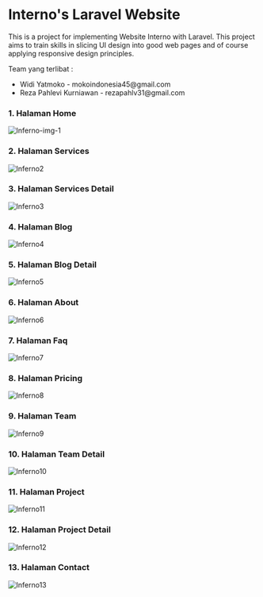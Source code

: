 <h1>Interno's Laravel Website</h1>
<p>This is a project for implementing Website Interno with Laravel. This project aims to train skills in slicing UI design into good web pages and of course applying responsive design principles.</p>
<p>Team yang terlibat :</p>
<ul>
    <li>Widi Yatmoko - mokoindonesia45@gmail.com</li>
    <li>Reza Pahlevi Kurniawan - rezapahlv31@gmail.com</li>
</ul>
<h3>1. Halaman Home</h3>

![Inferno-img-1](https://github.com/wikomoko/interno_web/assets/111274882/24c06c77-09a4-4b0b-accb-3c5f11a4dbfd)

<h3>2. Halaman Services</h3>

![Inferno2](https://github.com/wikomoko/interno_web/assets/111274882/5abc4a4d-203f-4e7d-8834-59e64fa24d56)

<h3>3. Halaman Services Detail</h3>

![Inferno3](https://github.com/wikomoko/interno_web/assets/111274882/2a01ed55-f3fa-404d-b25c-b10c973a84a3)

<h3>4. Halaman Blog</h3>

![Inferno4](https://github.com/wikomoko/interno_web/assets/111274882/b1ecfde4-9faf-47e3-b8be-1fbf363d3d01)

<h3>5. Halaman Blog Detail</h3>

![Inferno5](https://github.com/wikomoko/interno_web/assets/111274882/3b67195a-d318-4d98-8325-96de62cd63f1)

<h3>6. Halaman About</h3>

![Inferno6](https://github.com/wikomoko/interno_web/assets/111274882/603ae539-7819-4355-ba2c-85fdf8f85544)

<h3>7. Halaman Faq</h3>

![Inferno7](https://github.com/wikomoko/interno_web/assets/111274882/7b5f400a-6614-4bca-9eb5-44523d731333)

<h3>8. Halaman Pricing</h3>

![Inferno8](https://github.com/wikomoko/interno_web/assets/111274882/81e5d740-2b89-49b5-8ffb-af3c7d9b96d7)

<h3>9. Halaman Team</h3>

![Inferno9](https://github.com/wikomoko/interno_web/assets/111274882/47ba8030-f6a4-4914-b3de-6009c5bba260)

<h3>10. Halaman Team Detail</h3>

![Inferno10](https://github.com/wikomoko/interno_web/assets/111274882/2021f09c-ca9e-42bf-b6e2-ca20dbd94f66)

<h3>11. Halaman Project</h3>

![Inferno11](https://github.com/wikomoko/interno_web/assets/111274882/a3bf9280-7baa-40ab-ade4-18fe908752c7)

<h3>12. Halaman Project Detail</h3>

![Inferno12](https://github.com/wikomoko/interno_web/assets/111274882/ce273c75-13f0-454b-872d-ee7642519062)

<h3>13. Halaman Contact</h3>

![Inferno13](https://github.com/wikomoko/interno_web/assets/111274882/2ac9a59a-9566-4b2b-b44a-ebd52e470cd7)
